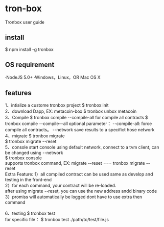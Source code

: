 # tron-box
Tronbox user guide
## install
$ npm install -g tronbox
## OS requirement
·NodeJS 5.0+
·Windows，Linux，OR Mac OS X
<br>
## features
1、intialize a custome tronbox project
$ tronbox init
<br>
2、download Dapp, EX: metacoin-box
$ tronbox unbox metacoin
<br>
3、Compile
$ tronbox compile
--compile-all for compile all contracts
$ tronbox compile --compile—all
optional parameter：
--compile-all: force compile all contracts。
--network save results to a specifict hose network
<br>
4、migrate
$ tronbox migrate
<br>
$ tronbox migrate --reset 
<br>
5、console
start console using default network, connect to a tvm client, can be changed using --network
<br>
$ tronbox console
<br>
supports tronbox command, EX: migrate --reset === tronbox migrate --reset
<br>
Extra Feature:
1）all compiled contract can be used same as develop and testing in the front-end<br>
2）for each command, your contract will be re-loaded. <br> after using migrate --reset, you can use the new address andd binary code<br>
3）promiss will automatically be logged dont have to use extra then command<br>
<br>
6、testing
$ tronbox test<br>
for specific file：
$ tronbox test ./path/to/test/file.js

